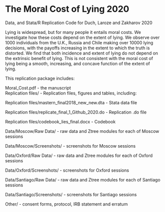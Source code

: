 # The Moral Cost of Lying 2020
Data, and Stata/R Replication Code for Duch, Laroze and Zakharov 2020

Lying is widespread, but for many people it entails moral costs. We investigate how these costs depend on the extent of lying. We observe over 1000 individuals from the U.K., Russia and Chile making over 10000 lying decisions, with the payoffs increasing in the extent to which the truth is distorted. We find that both incidence and extent of lying do not depend on the extrinsic benefit of lying. This is not consistent with the moral cost of lying being a smooth, increasing, and concave function of the extent of lying. 

This replication package includes:

Moral_Cost.pdf - the manuscript  
Replication files/ - Replication files, figures and tables, including:  

Replication files/mastern_final2018_new_new.dta - Stata data file

Replication files/replicate_final_1_Github_2020.do - Replication .do file

Replication files/codebook_lies_final.docx - Codebook

Data/Moscow/Raw Data/ - raw data and Ztree modules for each of Moscow sessions

Data/Moscow/Screenshots/ - screenshots for Moscow sessions

Data/Oxford/Raw Data/ - raw data and Ztree modules for each of Oxford sessions

Data/Oxford/Screenshots/ - screenshots for Oxford sessions 

Data/Santiago/Raw Data/ - raw data and Ztree modules for each of Santiago sessions

Data/Santiago/Screenshots/ - screenshots for Santiago sessions
 
Other/ - consent forms, protocol, IRB statement and erratum
 
